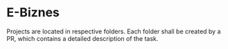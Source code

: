 # E-Biznes

Projects are located in respective folders. Each folder shall be created by a PR, which contains a detailed description of the task.
